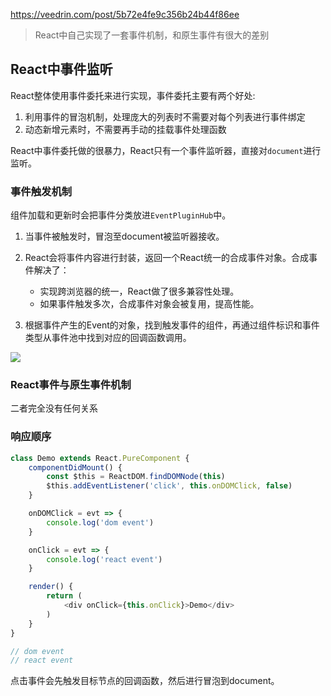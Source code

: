 https://veedrin.com/post/5b72e4fe9c356b24b44f86ee

> React中自己实现了一套事件机制，和原生事件有很大的差别

## React中事件监听

React整体使用事件委托来进行实现，事件委托主要有两个好处:

1. 利用事件的冒泡机制，处理庞大的列表时不需要对每个列表进行事件绑定
2. 动态新增元素时，不需要再手动的挂载事件处理函数

React中事件委托做的很暴力，React只有一个事件监听器，直接对`document`进行监听。

### 事件触发机制

组件加载和更新时会把事件分类放进`EventPluginHub`中。

1. 当事件被触发时，冒泡至document被监听器接收。

2. React会将事件内容进行封装，返回一个React统一的合成事件对象。合成事件解决了：
    * 实现跨浏览器的统一，React做了很多兼容性处理。
    * 如果事件触发多次，合成事件对象会被复用，提高性能。

3. 根据事件产生的Event的对象，找到触发事件的组件，再通过组件标识和事件类型从事件池中找到对应的回调函数调用。


![](https://user-gold-cdn.xitu.io/2017/10/9/8792eeae6dc6011274986acf42a76b15?imageView2/0/w/1280/h/960/format/webp/ignore-error/1)

### React事件与原生事件机制

二者完全没有任何关系

### 响应顺序

```javascript
class Demo extends React.PureComponent {
    componentDidMount() {
        const $this = ReactDOM.findDOMNode(this)
        $this.addEventListener('click', this.onDOMClick, false)
    }

    onDOMClick = evt => {
        console.log('dom event')
    }

    onClick = evt => {
        console.log('react event')
    }

    render() {
        return (
            <div onClick={this.onClick}>Demo</div>
        )
    }
}

// dom event
// react event
```

点击事件会先触发目标节点的回调函数，然后进行冒泡到document。
